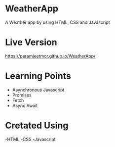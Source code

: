 # WeatherApp
A Weather app by using HTML, CSS and Javascript

# Live Version
https://paramjeetmor.github.io/WeatherApp/

# Learning Points
- Asynchronous Javascript
- Promises
- Fetch
- Async Await

# Cretated Using
-HTML
-CSS
-Javascript
